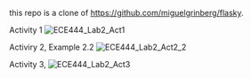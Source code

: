 this repo is a clone of https://github.com/miguelgrinberg/flasky.

Activity 1 
![ECE444_Lab2_Act1](https://user-images.githubusercontent.com/113215877/192843184-7ee65f2a-8570-4d18-b4fd-fb0dd7371069.png)

Activiry 2, Example 2.2
![ECE444_Lab2_Act2_2](https://user-images.githubusercontent.com/113215877/192843250-6faad323-9a53-40fe-8290-a8b4abf34f3d.png)

Activity 3,
![ECE444_Lab2_Act3](https://user-images.githubusercontent.com/113215877/192864253-59dd9d73-3bfb-4baa-9282-2992e4f4964a.png)
